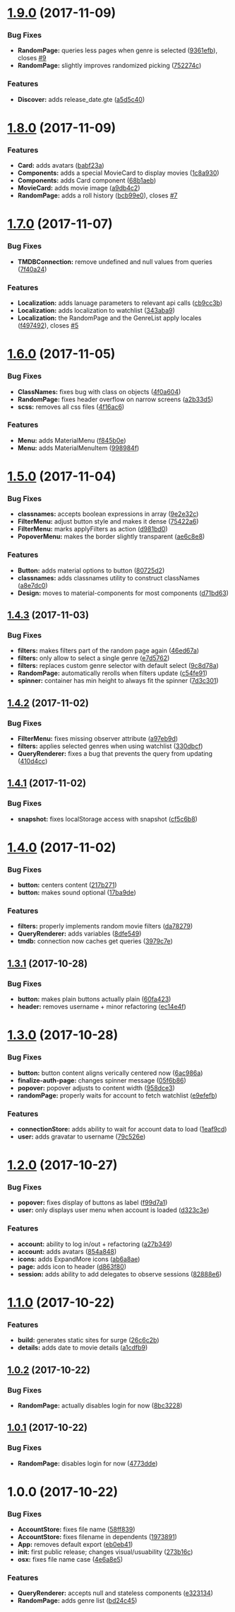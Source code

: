<a name="1.9.0"></a>
# [1.9.0](https://github.com/aimed/foxxy/compare/v1.8.0...v1.9.0) (2017-11-09)


### Bug Fixes

* **RandomPage:** queries less pages when genre is selected ([9361efb](https://github.com/aimed/foxxy/commit/9361efb)), closes [#9](https://github.com/aimed/foxxy/issues/9)
* **RandomPage:** slightly improves randomized picking ([752274c](https://github.com/aimed/foxxy/commit/752274c))


### Features

* **Discover:** adds release_date.gte ([a5d5c40](https://github.com/aimed/foxxy/commit/a5d5c40))



<a name="1.8.0"></a>
# [1.8.0](https://github.com/aimed/foxxy/compare/v1.7.0...v1.8.0) (2017-11-09)


### Features

* **Card:** adds avatars ([babf23a](https://github.com/aimed/foxxy/commit/babf23a))
* **Components:** adds a special MovieCard to display movies ([1c8a930](https://github.com/aimed/foxxy/commit/1c8a930))
* **Components:** adds Card component ([68b1aeb](https://github.com/aimed/foxxy/commit/68b1aeb))
* **MovieCard:** adds movie image ([a9db4c2](https://github.com/aimed/foxxy/commit/a9db4c2))
* **RandomPage:** adds a roll history ([bcb99e0](https://github.com/aimed/foxxy/commit/bcb99e0)), closes [#7](https://github.com/aimed/foxxy/issues/7)



<a name="1.7.0"></a>
# [1.7.0](https://github.com/aimed/foxxy/compare/v1.6.0...v1.7.0) (2017-11-07)


### Bug Fixes

* **TMDBConnection:** remove undefined and null values from queries ([7f40a24](https://github.com/aimed/foxxy/commit/7f40a24))


### Features

* **Localization:** adds lanuage parameters to relevant api calls ([cb9cc3b](https://github.com/aimed/foxxy/commit/cb9cc3b))
* **Localization:** adds localization to watchlist ([343aba9](https://github.com/aimed/foxxy/commit/343aba9))
* **Localization:** the RandomPage and the GenreList apply locales ([f497492](https://github.com/aimed/foxxy/commit/f497492)), closes [#5](https://github.com/aimed/foxxy/issues/5)



<a name="1.6.0"></a>
# [1.6.0](https://github.com/aimed/foxxy/compare/v1.5.0...v1.6.0) (2017-11-05)


### Bug Fixes

* **ClassNames:** fixes bug with class on objects ([4f0a604](https://github.com/aimed/foxxy/commit/4f0a604))
* **RandomPage:** fixes header overflow on narrow screens ([a2b33d5](https://github.com/aimed/foxxy/commit/a2b33d5))
* **scss:** removes all css files ([4f16ac6](https://github.com/aimed/foxxy/commit/4f16ac6))


### Features

* **Menu:** adds MaterialMenu ([f845b0e](https://github.com/aimed/foxxy/commit/f845b0e))
* **Menu:** adds MaterialMenuItem ([998984f](https://github.com/aimed/foxxy/commit/998984f))



<a name="1.5.0"></a>
# [1.5.0](https://github.com/aimed/foxxy/compare/v1.4.3...v1.5.0) (2017-11-04)


### Bug Fixes

* **classnames:** accepts boolean expressions in array ([9e2e32c](https://github.com/aimed/foxxy/commit/9e2e32c))
* **FilterMenu:** adjust button style and makes it dense ([75422a6](https://github.com/aimed/foxxy/commit/75422a6))
* **FilterMenu:** marks applyFilters as action ([d981bd0](https://github.com/aimed/foxxy/commit/d981bd0))
* **PopoverMenu:** makes the border slightly transparent ([ae6c8e8](https://github.com/aimed/foxxy/commit/ae6c8e8))


### Features

* **Button:** adds material options to button ([80725d2](https://github.com/aimed/foxxy/commit/80725d2))
* **classnames:** adds classnames utility to construct classNames ([a8e7dc0](https://github.com/aimed/foxxy/commit/a8e7dc0))
* **Design:** moves to material-components for most components ([d71bd63](https://github.com/aimed/foxxy/commit/d71bd63))



<a name="1.4.3"></a>
## [1.4.3](https://github.com/aimed/foxxy/compare/v1.4.2...v1.4.3) (2017-11-03)


### Bug Fixes

* **filters:** makes filters part of the random page again ([46ed67a](https://github.com/aimed/foxxy/commit/46ed67a))
* **filters:** only allow to select a single genre ([e7d5762](https://github.com/aimed/foxxy/commit/e7d5762))
* **filters:** replaces custom genre selector with default select ([9c8d78a](https://github.com/aimed/foxxy/commit/9c8d78a))
* **RandomPage:** automatically rerolls when filters update ([c54fe91](https://github.com/aimed/foxxy/commit/c54fe91))
* **spinner:** container has min height to always fit the spinner ([7d3c301](https://github.com/aimed/foxxy/commit/7d3c301))



<a name="1.4.2"></a>
## [1.4.2](https://github.com/aimed/foxxy/compare/v1.4.1...v1.4.2) (2017-11-02)


### Bug Fixes

* **FilterMenu:** fixes missing observer attribute ([a97eb9d](https://github.com/aimed/foxxy/commit/a97eb9d))
* **filters:** applies selected genres when using watchlist ([330dbcf](https://github.com/aimed/foxxy/commit/330dbcf))
* **QueryRenderer:** fixes a bug that prevents the query from updating ([410d4cc](https://github.com/aimed/foxxy/commit/410d4cc))



<a name="1.4.1"></a>
## [1.4.1](https://github.com/aimed/foxxy/compare/v1.4.0...v1.4.1) (2017-11-02)


### Bug Fixes

* **snapshot:** fixes localStorage access with snapshot ([cf5c6b8](https://github.com/aimed/foxxy/commit/cf5c6b8))



<a name="1.4.0"></a>
# [1.4.0](https://github.com/aimed/foxxy/compare/v1.3.1...v1.4.0) (2017-11-02)


### Bug Fixes

* **button:** centers content ([217b271](https://github.com/aimed/foxxy/commit/217b271))
* **button:** makes sound optional ([17ba9de](https://github.com/aimed/foxxy/commit/17ba9de))


### Features

* **filters:** properly implements random movie filters ([da78279](https://github.com/aimed/foxxy/commit/da78279))
* **QueryRenderer:** adds variables ([8dfe549](https://github.com/aimed/foxxy/commit/8dfe549))
* **tmdb:** connection now caches get queries ([3979c7e](https://github.com/aimed/foxxy/commit/3979c7e))



<a name="1.3.1"></a>
## [1.3.1](https://github.com/aimed/foxxy/compare/v1.3.0...v1.3.1) (2017-10-28)


### Bug Fixes

* **button:** makes plain buttons actually plain ([60fa423](https://github.com/aimed/foxxy/commit/60fa423))
* **header:** removes username + minor refactoring ([ec14e4f](https://github.com/aimed/foxxy/commit/ec14e4f))



<a name="1.3.0"></a>
# [1.3.0](https://github.com/aimed/foxxy/compare/v1.2.0...v1.3.0) (2017-10-28)


### Bug Fixes

* **button:** button content aligns verically centered now ([6ac986a](https://github.com/aimed/foxxy/commit/6ac986a))
* **finalize-auth-page:** changes spinner message ([05f6b86](https://github.com/aimed/foxxy/commit/05f6b86))
* **popover:** popover adjusts to content width ([958dce3](https://github.com/aimed/foxxy/commit/958dce3))
* **randomPage:** properly waits for account to fetch watchlist ([e9efefb](https://github.com/aimed/foxxy/commit/e9efefb))


### Features

* **connectionStore:** adds ability to wait for account data to load ([1eaf9cd](https://github.com/aimed/foxxy/commit/1eaf9cd))
* **user:** adds gravatar to username ([79c526e](https://github.com/aimed/foxxy/commit/79c526e))



<a name="1.2.0"></a>
# [1.2.0](https://github.com/aimed/foxxy/compare/v1.1.0...v1.2.0) (2017-10-27)


### Bug Fixes

* **popover:** fixes display of buttons as label ([f99d7a1](https://github.com/aimed/foxxy/commit/f99d7a1))
* **user:** only displays user menu when account is loaded ([d323c3e](https://github.com/aimed/foxxy/commit/d323c3e))


### Features

* **account:** ability to log in/out + refactoring ([a27b349](https://github.com/aimed/foxxy/commit/a27b349))
* **account:** adds avatars ([854a848](https://github.com/aimed/foxxy/commit/854a848))
* **icons:** adds ExpandMore icons ([ab6a8ae](https://github.com/aimed/foxxy/commit/ab6a8ae))
* **page:** adds icon to header ([d863f80](https://github.com/aimed/foxxy/commit/d863f80))
* **session:** adds ability to add delegates to observe sessions ([82888e6](https://github.com/aimed/foxxy/commit/82888e6))



<a name="1.1.0"></a>
# [1.1.0](https://github.com/aimed/foxxy/compare/v1.0.2...v1.1.0) (2017-10-22)


### Features

* **build:** generates static sites for surge ([26c6c2b](https://github.com/aimed/foxxy/commit/26c6c2b))
* **details:** adds date to movie details ([a1cdfb9](https://github.com/aimed/foxxy/commit/a1cdfb9))



<a name="1.0.2"></a>
## [1.0.2](https://github.com/aimed/foxxy/compare/v1.0.1...v1.0.2) (2017-10-22)


### Bug Fixes

* **RandomPage:** actually disables login for now ([8bc3228](https://github.com/aimed/foxxy/commit/8bc3228))



<a name="1.0.1"></a>
## [1.0.1](https://github.com/aimed/foxxy/compare/v1.0.0...v1.0.1) (2017-10-22)


### Bug Fixes

* **RandomPage:** disables login for now ([4773dde](https://github.com/aimed/foxxy/commit/4773dde))



<a name="1.0.0"></a>
# 1.0.0 (2017-10-22)


### Bug Fixes

* **AccountStore:** fixes file name ([58ff839](https://github.com/aimed/foxxy/commit/58ff839))
* **AccountStore:** fixes filename in dependents ([1973891](https://github.com/aimed/foxxy/commit/1973891))
* **App:** removes default export ([eb0eb41](https://github.com/aimed/foxxy/commit/eb0eb41))
* **init:** first public release; changes visual/usuability ([273b16c](https://github.com/aimed/foxxy/commit/273b16c))
* **osx:** fixes file name case ([4e6a8e5](https://github.com/aimed/foxxy/commit/4e6a8e5))


### Features

* **QueryRenderer:** accepts null and stateless components ([e323134](https://github.com/aimed/foxxy/commit/e323134))
* **RandomPage:** adds genre list ([bd24c45](https://github.com/aimed/foxxy/commit/bd24c45))



